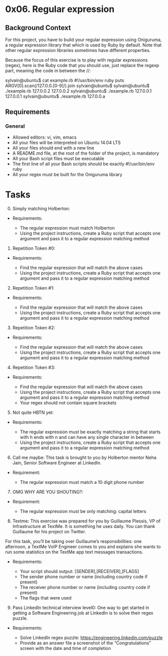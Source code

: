 # **0x06. Regular expression**

## **Background Context**
For this project, you have to build your regular expression using Oniguruma, a regular expression library that which is used by Ruby by default. Note that other regular expression libraries sometimes have different properties.

Because the focus of this exercise is to play with regular expressions (regex), here is the Ruby code that you should use, just replace the regexp part, meaning the code in between the //:

sylvain@ubuntu$ cat example.rb
#!/usr/bin/env ruby
puts ARGV[0].scan(/127.0.0.[0-9]/).join
sylvain@ubuntu$
sylvain@ubuntu$ ./example.rb 127.0.0.2
127.0.0.2
sylvain@ubuntu$ ./example.rb 127.0.0.1
127.0.0.1
sylvain@ubuntu$ ./example.rb 127.0.0.a

## **Requirements**

### **General**
+ Allowed editors: vi, vim, emacs
+ All your files will be interpreted on Ubuntu 14.04 LTS
+ All your files should end with a new line
+ A README.md file, at the root of the folder of the project, is mandatory
+ All your Bash script files must be executable
+ The first line of all your Bash scripts should be exactly #!/usr/bin/env ruby
+ All your regex must be built for the Oniguruma library

# **Tasks**

0. Simply matching Holberton:
* Requirements:

	+ The regular expression must match Holberton
	+ Using the project instructions, create a Ruby script that accepts one argument and pass it to a regular expression matching method

1. Repetition Token #0:
* Requirements:

	+ Find the regular expression that will match the above cases
	+ Using the project instructions, create a Ruby script that accepts one argument and pass it to a regular expression matching method

2. Repetition Token #1:
* Requirements:

	+ Find the regular expression that will match the above cases
	+ Using the project instructions, create a Ruby script that accepts one argument and pass it to a regular expression matching method

3. Repetition Token #2:
* Requirements:

	+ Find the regular expression that will match the above cases
	+ Using the project instructions, create a Ruby script that accepts one argument and pass it to a regular expression matching method

4. Repetition Token #3:
* Requirements:

	+ Find the regular expression that will match the above cases
	+ Using the project instructions, create a Ruby script that accepts one argument and pass it to a regular expression matching method
	+ Your regex should not contain square brackets

5. Not quite HBTN yet:
* Requirements:

	+ The regular expression must be exactly matching a string that starts with h ends with n and can have any single character in between
	+ Using the project instructions, create a Ruby script that accepts one argument and pass it to a regular expression matching method

6. Call me maybe:
This task is brought to you by Holberton mentor Neha Jain, Senior Software Engineer at LinkedIn.

* Requirement:

	+ The regular expression must match a 10 digit phone number

7. OMG WHY ARE YOU SHOUTING?:
* Requirement:

	+ The regular expression must be only matching: capital letters

8. Textme:
This exercise was prepared for you by Guillaume Plessis, VP of Infrastructure at TextMe. It is something he uses daily. You can thank Guillaume for his project on Twitter.

For this task, you’ll be taking over Guillaume’s responsibilities: one afternoon, a TextMe VoIP Engineer comes to you and explains she wants to run some statistics on the TextMe app text messages transactions.

* Requirements:

	+ Your script should output: [SENDER],[RECEIVER],[FLAGS]
	+ The sender phone number or name (including country code if present)
	+ The receiver phone number or name (including country code if present)
	+ The flags that were used

9. Pass LinkedIn technical interview level0:
One way to get started in getting a Software Engineering job at LinkedIn is to solve their regex puzzle.

* Requirements:

	+ Solve LinkedIn regex puzzle: https://engineering.linkedin.com/puzzle
	+ Provide as an answer file a screenshot of the “Congratulations” screen with the date and time of completion